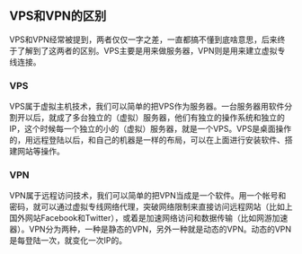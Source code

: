 ## VPS和VPN的区别

VPS和VPN经常被提到，两者仅仅一字之差，一直都搞不懂到底啥意思，后来终于了解到了这两者的区别。VPS主要是用来做服务器，VPN则是用来建立虚拟专线连接。

### VPS

VPS属于虚拟主机技术，我们可以简单的把VPS作为服务器。一台服务器用软件分割开以后，就成了多台独立的（虚拟）服务器，他们有独立的操作系统和独立的IP，这个时候每一个独立的小的（虚拟）服务器，就是一个VPS。VPS是桌面操作的，用远程登陆以后，和自己的机器是一样的布局，可以在上面进行安装软件、搭建网站等操作。

### VPN

VPN属于远程访问技术，我们可以简单的把VPN当成是一个软件。用一个帐号和密码，就可以通过虚拟专线网络代理，突破网络限制来直接访问远程网站（比如上国外网站Facebook和Twitter），或着是加速网络访问和数据传输（比如网游加速器）。VPN分为两种，一种是静态的VPN，另外一种就是动态的VPN。动态的VPN是每登陆一次，就变化一次IP的。
